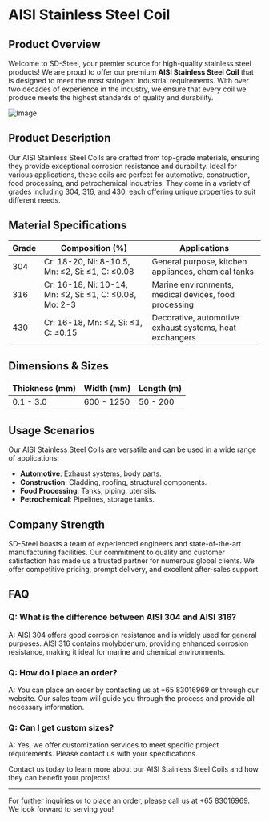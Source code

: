 # AISI Stainless Steel Coil

## Product Overview

Welcome to SD-Steel, your premier source for high-quality stainless steel products! We are proud to offer our premium **AISI Stainless Steel Coil** that is designed to meet the most stringent industrial requirements. With over two decades of experience in the industry, we ensure that every coil we produce meets the highest standards of quality and durability.

![Image](https://github.com/user-attachments/assets/2567258e-e124-4816-932d-1809bd27ef0b)

## Product Description

Our AISI Stainless Steel Coils are crafted from top-grade materials, ensuring they provide exceptional corrosion resistance and durability. Ideal for various applications, these coils are perfect for automotive, construction, food processing, and petrochemical industries. They come in a variety of grades including 304, 316, and 430, each offering unique properties to suit different needs.

## Material Specifications

| Grade | Composition (%) | Applications |
|-------|-----------------|--------------|
| 304   | Cr: 18-20, Ni: 8-10.5, Mn: ≤2, Si: ≤1, C: ≤0.08 | General purpose, kitchen appliances, chemical tanks |
| 316   | Cr: 16-18, Ni: 10-14, Mn: ≤2, Si: ≤1, C: ≤0.08, Mo: 2-3 | Marine environments, medical devices, food processing |
| 430   | Cr: 16-18, Mn: ≤2, Si: ≤1, C: ≤0.15 | Decorative, automotive exhaust systems, heat exchangers |

## Dimensions & Sizes

| Thickness (mm) | Width (mm) | Length (m) |
|----------------|------------|------------|
| 0.1 - 3.0      | 600 - 1250 | 50 - 200   |

## Usage Scenarios

Our AISI Stainless Steel Coils are versatile and can be used in a wide range of applications:
- **Automotive**: Exhaust systems, body parts.
- **Construction**: Cladding, roofing, structural components.
- **Food Processing**: Tanks, piping, utensils.
- **Petrochemical**: Pipelines, storage tanks.

## Company Strength

SD-Steel boasts a team of experienced engineers and state-of-the-art manufacturing facilities. Our commitment to quality and customer satisfaction has made us a trusted partner for numerous global clients. We offer competitive pricing, prompt delivery, and excellent after-sales support.

## FAQ

### Q: What is the difference between AISI 304 and AISI 316?
A: AISI 304 offers good corrosion resistance and is widely used for general purposes. AISI 316 contains molybdenum, providing enhanced corrosion resistance, making it ideal for marine and chemical environments.

### Q: How do I place an order?
A: You can place an order by contacting us at +65 83016969 or through our website. Our sales team will guide you through the process and provide all necessary information.

### Q: Can I get custom sizes?
A: Yes, we offer customization services to meet specific project requirements. Please contact us with your specifications.

Contact us today to learn more about our AISI Stainless Steel Coils and how they can benefit your projects!

---

For further inquiries or to place an order, please call us at +65 83016969. We look forward to serving you!